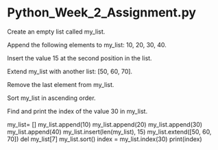 # Python_Week_2_Assignment.py

Create an empty list called my_list.

Append the following elements to my_list: 10, 20, 30, 40.

Insert the value 15 at the second position in the list.

Extend my_list with another list: [50, 60, 70].

Remove the last element from my_list.

Sort my_list in ascending order.

Find and print the index of the value 30 in my_list.

my_list= []
my_list.append(10)
my_list.append(20)
my_list.append(30)
my_list.append(40)
my_list.insert(len(my_list), 15)
my_list.extend([50, 60, 70])
del my_list[7]
my_list.sort()
index = my_list.index(30)
print(index)